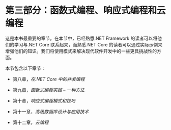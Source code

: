 # 第三部分：函数式编程、响应式编程和云编程

这是本书最重要的章节。在本节中，已经熟悉.NET Framework 的读者可以将他们的学习与.NET Core 联系起来，而熟悉.NET Core 的读者可以通过实际示例来增强他们的知识。我们将使用模式来解决现代软件开发中的一些更具挑战性的方面。

本节包含以下章节：

+   第八章，*在.NET Core 中的并发编程*

+   第九章，*函数式编程实践 – 一种方法*

+   第十章，*响应式编程模式和技巧*

+   第十一章，*高级数据库设计与应用技术*

+   第十二章，*云编程*
